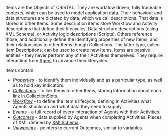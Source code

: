 Items are the Objects of CRISTAL. They are workflow driven, fully traceable contexts, which can be used to model application data. Their behaviour and data structures are dictated by data, which we call descriptions. That data is stored in other Items. Some description items store Workflow and Activity descriptions that define their lifecycles, Data structure descriptions (using XML Schema), or Activity logic descriptions (Scripts). Others reference those, and additionally define the identifying properties of new Items, and their relationships to other Items though Collections. The latter type, called Item Descriptions, can be used to create new Items. Items are passive entities - they never perform any of their Activities themselves. They require interaction from [Agent](../Agents) to advance their lifecycles.

Items contain:

 * *[Properties](../Property)* - to identify them individually and as a particular type, as well as to hold key indicators.
 * *[Collections](../Collection)* - to link Items to other Items, storing information about each link in CollectionSlots.
 * *[Workflow](../Workflow)* - to define the Item's lifecycle, defining in Activities what Agents should do and what data they need to supply.
 * *[Events](../Event)* - a full record of every interaction of Agents with their Activities.
 * *[Outcomes](../Outcome)* - data supplied by Agents when completing Activities. Pieces of XML defined by [XMLSchema](../XMLSchema).
 * *[Viewpoints](../Viewpoint)* - pointers to current Outcomes, similar to variables.

